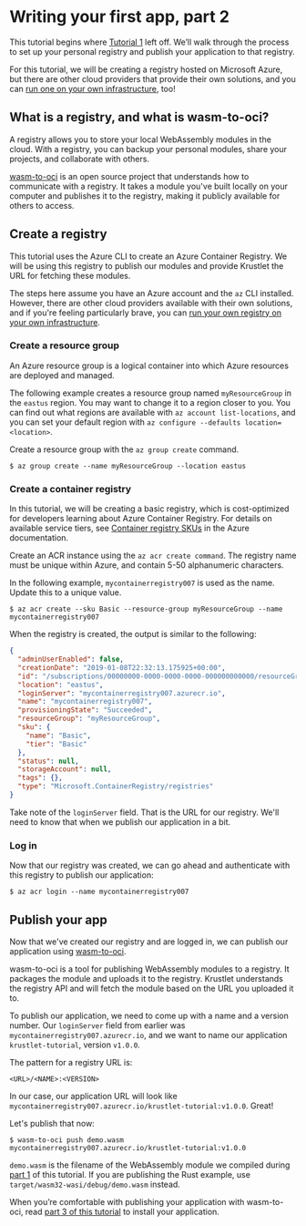 # Writing your first app, part 2

This tutorial begins where [Tutorial 1](tutorial01.md) left off. We’ll walk
through the process to set up your personal registry and publish your
application to that registry.

For this tutorial, we will be creating a registry hosted on Microsoft Azure, but
there are other cloud providers that provide their own solutions, and you can
[run one on your own infrastructure](https://github.com/docker/distribution),
too!

## What is a registry, and what is wasm-to-oci?

A registry allows you to store your local WebAssembly modules in the cloud. With
a registry, you can backup your personal modules, share your projects, and
collaborate with others.

[wasm-to-oci][] is an open source project that understands how to communicate
with a registry. It takes a module you've built locally on your computer and
publishes it to the registry, making it publicly available for others to access.

## Create a registry

This tutorial uses the Azure CLI to create an Azure Container Registry. We will
be using this registry to publish our modules and provide Krustlet the URL for
fetching these modules.

The steps here assume you have an Azure account and the `az` CLI installed.
However, there are other cloud providers available with their own solutions, and
if you're feeling particularly brave, you can [run your own registry on your own
infrastructure](https://github.com/docker/distribution).

### Create a resource group

An Azure resource group is a logical container into which Azure resources are
deployed and managed.

The following example creates a resource group named `myResourceGroup` in the
`eastus` region. You may want to change it to a region closer to you. You can
find out what regions are available with `az account list-locations`, and you
can set your default region with `az configure --defaults location=<location>`.

Create a resource group with the `az group create` command.

```console
$ az group create --name myResourceGroup --location eastus
```

### Create a container registry

In this tutorial, we will be creating a basic registry, which is cost-optimized
for developers learning about Azure Container Registry. For details on available
service tiers, see [Container registry
SKUs](https://docs.microsoft.com/en-us/azure/container-registry/container-registry-skus)
in the Azure documentation.

Create an ACR instance using the `az acr create command`. The registry name must
be unique within Azure, and contain 5-50 alphanumeric characters.

In the following example, `mycontainerregistry007` is used as the name. Update
this to a unique value.

```console
$ az acr create --sku Basic --resource-group myResourceGroup --name mycontainerregistry007
```

When the registry is created, the output is similar to the following:

```json
{
  "adminUserEnabled": false,
  "creationDate": "2019-01-08T22:32:13.175925+00:00",
  "id": "/subscriptions/00000000-0000-0000-0000-000000000000/resourceGroups/myResourceGroup/providers/Microsoft.ContainerRegistry/registries/mycontainerregistry007",
  "location": "eastus",
  "loginServer": "mycontainerregistry007.azurecr.io",
  "name": "mycontainerregistry007",
  "provisioningState": "Succeeded",
  "resourceGroup": "myResourceGroup",
  "sku": {
    "name": "Basic",
    "tier": "Basic"
  },
  "status": null,
  "storageAccount": null,
  "tags": {},
  "type": "Microsoft.ContainerRegistry/registries"
}
```

Take note of the `loginServer` field. That is the URL for our registry. We'll
need to know that when we publish our application in a bit.

### Log in

Now that our registry was created, we can go ahead and authenticate with this
registry to publish our application:

```console
$ az acr login --name mycontainerregistry007
```

## Publish your app

Now that we've created our registry and are logged in, we can publish our
application using [wasm-to-oci][].

wasm-to-oci is a tool for publishing WebAssembly modules to a registry. It
packages the module and uploads it to the registry. Krustlet understands the
registry API and will fetch the module based on the URL you uploaded it to.

To publish our application, we need to come up with a name and a version number.
Our `loginServer` field from earlier was `mycontainerregistry007.azurecr.io`,
and we want to name our application `krustlet-tutorial`, version `v1.0.0`.

The pattern for a registry URL is:

```text
<URL>/<NAME>:<VERSION>
```

In our case, our application URL will look like
`mycontainerregistry007.azurecr.io/krustlet-tutorial:v1.0.0`. Great!

Let's publish that now:

```console
$ wasm-to-oci push demo.wasm mycontainerregistry007.azurecr.io/krustlet-tutorial:v1.0.0
```

`demo.wasm` is the filename of the WebAssembly module we compiled during [part
1](tutorial01.md) of this tutorial. If you are publishing the Rust example, use
`target/wasm32-wasi/debug/demo.wasm` instead.

When you’re comfortable with publishing your application with wasm-to-oci, read
[part 3 of this tutorial](tutorial03.md) to install your application.

[wasm-to-oci]: https://github.com/engineerd/wasm-to-oci
